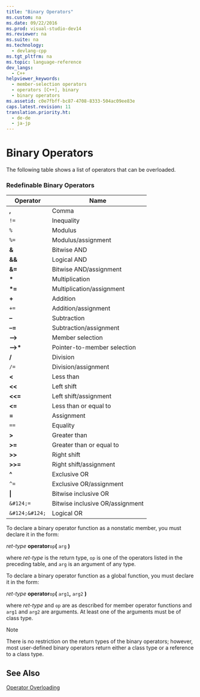 ```yaml
---
title: "Binary Operators"
ms.custom: na
ms.date: 09/22/2016
ms.prod: visual-studio-dev14
ms.reviewer: na
ms.suite: na
ms.technology: 
  - devlang-cpp
ms.tgt_pltfrm: na
ms.topic: language-reference
dev_langs: 
  - C++
helpviewer_keywords: 
  - member-selection operators
  - operators [C++], binary
  - binary operators
ms.assetid: c0e7fbff-bc87-4708-8333-504ac09ee83e
caps.latest.revision: 11
translation.priority.ht: 
  - de-de
  - ja-jp
---
```

# Binary Operators
The following table shows a list of operators that can be overloaded.  
  
### Redefinable Binary Operators  
  
|Operator|Name|  
|--------------|----------|  
|**,**|Comma|  
|`!=`|Inequality|  
|`%`|Modulus|  
|`%=`|Modulus/assignment|  
|**&**|Bitwise AND|  
|**&&**|Logical AND|  
|**&=**|Bitwise AND/assignment|  
|**\***|Multiplication|  
|**\*=**|Multiplication/assignment|  
|**+**|Addition|  
|`+=`|Addition/assignment|  
|**–**|Subtraction|  
|**–=**|Subtraction/assignment|  
|**–>**|Member selection|  
|**–>\***|Pointer-to-member selection|  
|**/**|Division|  
|`/=`|Division/assignment|  
|**<**|Less than|  
|**<<**|Left shift|  
|**<<=**|Left shift/assignment|  
|**<=**|Less than or equal to|  
|**=**|Assignment|  
|`==`|Equality|  
|**>**|Greater than|  
|**>=**|Greater than or equal to|  
|**>>**|Right shift|  
|**>>=**|Right shift/assignment|  
|**^**|Exclusive OR|  
|`^=`|Exclusive OR/assignment|  
|**&#124;**|Bitwise inclusive OR|  
|`&#124;=`|Bitwise inclusive OR/assignment|  
|`&#124;&#124;`|Logical OR|  
  
 To declare a binary operator function as a nonstatic member, you must declare it in the form:  
  
 *ret-type* **operator**`op`**(** `arg` **)**  
  
 where *ret-type* is the return type, `op` is one of the operators listed in the preceding table, and `arg` is an argument of any type.  
  
 To declare a binary operator function as a global function, you must declare it in the form:  
  
 *ret-type* **operator**`op`**(** `arg1`**,** `arg2` **)**  
  
 where *ret-type* and `op` are as described for member operator functions and `arg1` and `arg2` are arguments. At least one of the arguments must be of class type.  
  
> [!NOTE]
>  There is no restriction on the return types of the binary operators; however, most user-defined binary operators return either a class type or a reference to a class type.  
  
## See Also  
 [Operator Overloading](../vs140/operator-overloading.md)